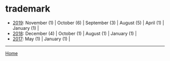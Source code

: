 # trademark

  * [2019](./trademark-2019.md): 
      November (1) | 
      October (6) | 
      September (3) | 
      August (5) | 
      April (1) | 
      January (1) | 
  * [2018](./trademark-2018.md): 
      December (4) | 
      October (1) | 
      August (1) | 
      January (1) | 
  * [2017](./trademark-2017.md): 
      May (1) | 
      January (1) | 

----

[Home](../)
